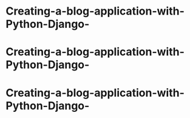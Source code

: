 # Creating-a-blog-application-with-Python-Django-
# Creating-a-blog-application-with-Python-Django-
# Creating-a-blog-application-with-Python-Django-
